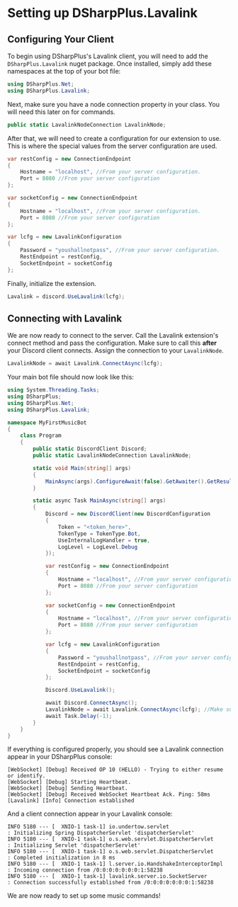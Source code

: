 # Setting up DSharpPlus.Lavalink

## Configuring Your Client

To begin using DSharpPlus's Lavalink client, you will need to add the `DSharpPlus.Lavalink` nuget package. Once installed, simply add these namespaces at the top of your bot file:
```csharp
using DSharpPlus.Net;
using DSharpPlus.Lavalink;
```
Next, make sure you have a node connection property in your class. You will need this later on for commands.
```csharp
public static LavalinkNodeConnection LavalinkNode;
```

After that, we will need to create a configuration for our extension to use. This is where the special values from the server configuration are used.
```csharp
var restConfig = new ConnectionEndpoint 
{
    Hostname = "localhost", //From your server configuration.
    Port = 8080 //From your server configuration
};

var socketConfig = new ConnectionEndpoint
{
    Hostname = "localhost", //From your server configuration.
    Port = 8080 //From your server configuration
};

var lcfg = new LavalinkConfiguration
{
    Password = "youshallnotpass", //From your server configuration.
    RestEndpoint = restConfig,
    SocketEndpoint = socketConfig
};
```
Finally, initialize the extension.
```csharp
Lavalink = discord.UseLavalink(lcfg);
```

## Connecting with Lavalink

We are now ready to connect to the server. Call the Lavalink extension's connect method and pass the configuration. Make sure to call this **after** your Discord client connects. Assign the connection to your `LavalinkNode`.

```csharp
LavalinkNode = await Lavalink.ConnectAsync(lcfg);
```

Your main bot file should now look like this: 

```csharp
using System.Threading.Tasks;
using DSharpPlus;
using DSharpPlus.Net;
using DSharpPlus.Lavalink;

namespace MyFirstMusicBot
{
    class Program
    {
        public static DiscordClient Discord;
        public static LavalinkNodeConnection LavalinkNode;

        static void Main(string[] args)
        {
            MainAsync(args).ConfigureAwait(false).GetAwaiter().GetResult();
        }

        static async Task MainAsync(string[] args)
        {
            Discord = new DiscordClient(new DiscordConfiguration
            {
                Token = "<token_here>",
                TokenType = TokenType.Bot,
                UseInternalLogHandler = true,
                LogLevel = LogLevel.Debug
            });

            var restConfig = new ConnectionEndpoint
            {
                Hostname = "localhost", //From your server configuration.
                Port = 8080 //From your server configuration
            };

            var socketConfig = new ConnectionEndpoint
            {
                Hostname = "localhost", //From your server configuration.
                Port = 8080 //From your server configuration
            };

            var lcfg = new LavalinkConfiguration
            {
                Password = "youshallnotpass", //From your server configuration.
                RestEndpoint = restConfig,
                SocketEndpoint = socketConfig
            };

            Discord.UseLavalink();

            await Discord.ConnectAsync();
            LavalinkNode = await Lavalink.ConnectAsync(lcfg); //Make sure this is after Discord.ConnectAsync().
            await Task.Delay(-1);
        }
    }
}
```
If everything is configured properly, you should see a Lavalink connection appear in your DSharpPlus console:

```
[WebSocket] [Debug] Received OP 10 (HELLO) - Trying to either resume or identify.
[WebSocket] [Debug] Starting Heartbeat.
[WebSocket] [Debug] Sending Heartbeat.
[WebSocket] [Debug] Received WebSocket Heartbeat Ack. Ping: 58ms
[Lavalink] [Info] Connection established
```

And a client connection appear in your Lavalink console: 

```
INFO 5180 --- [  XNIO-1 task-1] io.undertow.servlet                      : Initializing Spring DispatcherServlet 'dispatcherServlet'
INFO 5180 --- [  XNIO-1 task-1] o.s.web.servlet.DispatcherServlet        : Initializing Servlet 'dispatcherServlet'
INFO 5180 --- [  XNIO-1 task-1] o.s.web.servlet.DispatcherServlet        : Completed initialization in 8 ms
INFO 5180 --- [  XNIO-1 task-1] l.server.io.HandshakeInterceptorImpl     : Incoming connection from /0:0:0:0:0:0:0:1:58238
INFO 5180 --- [  XNIO-1 task-1] lavalink.server.io.SocketServer          : Connection successfully established from /0:0:0:0:0:0:0:1:58238
```

We are now ready to set up some music commands!
